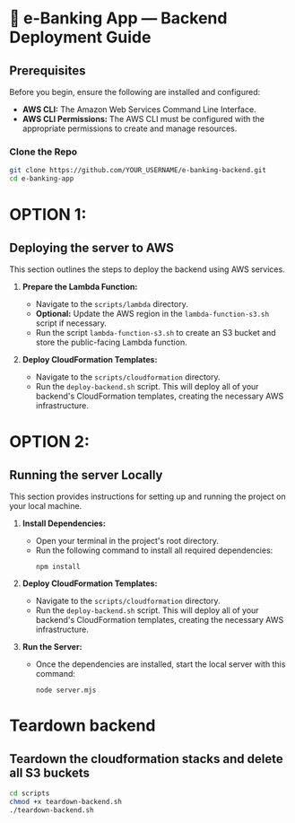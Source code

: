 # 🏦 e-Banking App — Backend Deployment Guide

## Prerequisites

Before you begin, ensure the following are installed and configured:

- **AWS CLI:** The Amazon Web Services Command Line Interface.
- **AWS CLI Permissions:** The AWS CLI must be configured with the appropriate permissions to create and manage resources.

### Clone the Repo

```bash
git clone https://github.com/YOUR_USERNAME/e-banking-backend.git
cd e-banking-app
```

# OPTION 1:

## Deploying the server to AWS

This section outlines the steps to deploy the backend using AWS services.

1. **Prepare the Lambda Function:**

   - Navigate to the `scripts/lambda` directory.
   - **Optional:** Update the AWS region in the `lambda-function-s3.sh` script if necessary.
   - Run the script `lambda-function-s3.sh` to create an S3 bucket and store the public-facing Lambda function.

2. **Deploy CloudFormation Templates:**
   - Navigate to the `scripts/cloudformation` directory.
   - Run the `deploy-backend.sh` script. This will deploy all of your backend's CloudFormation templates, creating the necessary AWS infrastructure.

# OPTION 2:

## Running the server Locally

This section provides instructions for setting up and running the project on your local machine.

1. **Install Dependencies:**

   - Open your terminal in the project's root directory.
   - Run the following command to install all required dependencies:
     ```
     npm install
     ```

2. **Deploy CloudFormation Templates:**

   - Navigate to the `scripts/cloudformation` directory.
   - Run the `deploy-backend.sh` script. This will deploy all of your backend's CloudFormation templates, creating the necessary AWS infrastructure.

3. **Run the Server:**
   - Once the dependencies are installed, start the local server with this command:
     ```
     node server.mjs
     ```

# Teardown backend

## Teardown the cloudformation stacks and delete all S3 buckets

```sh
cd scripts
chmod +x teardown-backend.sh
./teardown-backend.sh
```
